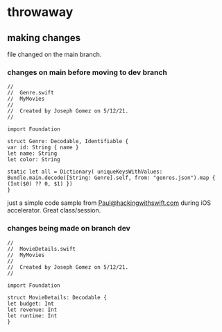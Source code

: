 # throwaway

## making changes
file changed on the main branch. 

### changes on main before moving to dev branch
```
//
//  Genre.swift
//  MyMovies
//
//  Created by Joseph Gomez on 5/12/21.
//

import Foundation

struct Genre: Decodable, Identifiable {
var id: String { name }
let name: String
let color: String

static let all = Dictionary( uniqueKeysWithValues: Bundle.main.decode([String: Genre].self, from: "genres.json").map { (Int($0) ?? 0, $1) })
}
```
just a simple code sample from Paul@hackingwithswift.com during iOS accelerator. 
Great class/session. 

### changes being made on branch dev

```
//
//  MovieDetails.swift
//  MyMovies
//
//  Created by Joseph Gomez on 5/12/21.
//

import Foundation

struct MovieDetails: Decodable {
let budget: Int
let revenue: Int
let runtime: Int
}

```
